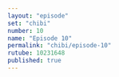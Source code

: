 ```yaml
---
layout: "episode"
set: "chibi"
number: 10
name: "Episode 10"
permalink: "chibi/episode-10"
rutube: 10231648
published: true
---
```

